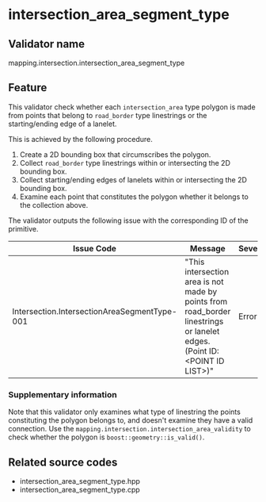 # intersection_area_segment_type

## Validator name

mapping.intersection.intersection_area_segment_type

## Feature

This validator check whether each `intersection_area` type polygon is made from points that belong to `road_border` type linestrings or the starting/ending edge of a lanelet.

This is achieved by the following procedure.

1. Create a 2D bounding box that circumscribes the polygon.
2. Collect `road_border` type linestrings within or intersecting the 2D bounding box.
3. Collect starting/ending edges of lanelets within or intersecting the 2D bounding box.
4. Examine each point that constitutes the polygon whether it belongs to the collection above.

The validator outputs the following issue with the corresponding ID of the primitive.

| Issue Code                                   | Message                                                                                                                     | Severity | Primitive | Description                                                                                                                                                                 | Approach                                                                                           |
| -------------------------------------------- | --------------------------------------------------------------------------------------------------------------------------- | -------- | --------- | --------------------------------------------------------------------------------------------------------------------------------------------------------------------------- | -------------------------------------------------------------------------------------------------- |
| Intersection.IntersectionAreaSegmentType-001 | "This intersection area is not made by points from road_border linestrings or lanelet edges. (Point ID: \<POINT ID LIST\>)" | Error    | Polygon   | The `intersection_area` polygon has points that doesn't belong to `road_border` type linestrings or lanelet edges. The violating points are listed up at \<POINT ID LIST\>. | Ensure that the `intersection_area` is formed ONLY by `road_border` linestrings and lanelet edges. |

### Supplementary information

Note that this validator only examines what type of linestring the points constituting the polygon belongs to, and doesn't examine they have a valid connection. Use the `mapping.intersection.intersection_area_validity` to check whether the polygon is `boost::geometry::is_valid()`.

## Related source codes

- intersection_area_segment_type.hpp
- intersection_area_segment_type.cpp
